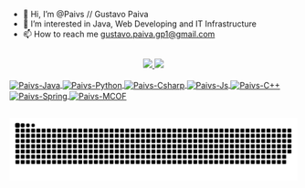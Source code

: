 - 👋 Hi, I’m @Paivs // Gustavo Paiva
- 👀 I’m interested in Java, Web Developing and IT Infrastructure
- 📫 How to reach me gustavo.paiva.gp1@gmail.com

##

<div align="center">
  <a href="https://github.com/Paivs">
  <img height="180em" src="https://github-readme-stats.vercel.app/api?username=Paivs&show_icons=true&theme=dracula&include_all_commits=true&count_private=true"/>
  <img height="180em" src="https://github-readme-stats.vercel.app/api/top-langs/?username=Paivs&layout=compact&langs_count=7&theme=dracula"/>
</div>
  
<div style="display: inline_block"><br>
  <img align="center" alt="Paivs-Java" height="30" width="100" src="https://img.shields.io/badge/java-%23ED8B00.svg?style=for-the-badge&logo=java&logoColor=white">
  <img align="center" alt="Paivs-Python" height="30" width="100" src="https://img.shields.io/badge/Python-3776AB?style=for-the-badge&logo=python&logoColor=white">
  <img align="center" alt="Paivs-Csharp" height="30" width="60" src="https://img.shields.io/badge/C%23-239120?style=for-the-badge&logo=c-sharp&logoColor=white">
  <img align="center" alt="Paivs-Js" height="30" width="110" src="https://img.shields.io/badge/JavaScript-F7DF1E?style=for-the-badge&logo=javascript&logoColor=black"> 
 <img align="center" alt="Paivs-C++" height="30" width="80" src="https://img.shields.io/badge/C%2B%2B-00599C?style=for-the-badge&logo=c%2B%2B&logoColor=white">
  <img align="center" alt="Paivs-Spring" height="30" width="110" src="https://img.shields.io/badge/spring-%236DB33F.svg?style=for-the-badge&logo=spring&logoColor=white"> 
  <img align="center" alt="Paivs-MCOF" height="30" width="190" src="https://img.shields.io/badge/Microsoft_Office-D83B01?style=for-the-badge&logo=microsoft-office&logoColor=white">
</div>	
  
##

  ![Snake animation](https://github.com/Paivs/Paivs/blob/output/github-contribution-grid-snake.svg)

